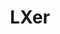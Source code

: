 ---
title: "LXer"
publishDate: '2020-12-11'
description: "Goodbye CentOS, hello Rocky Linux"
postUrl: "http://lxer.com/module/newswire/view/294731"
---